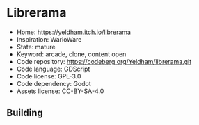 # Librerama

- Home: https://yeldham.itch.io/librerama
- Inspiration: WarioWare
- State: mature
- Keyword: arcade, clone, content open
- Code repository: https://codeberg.org/Yeldham/librerama.git
- Code language: GDScript
- Code license: GPL-3.0
- Code dependency: Godot
- Assets license: CC-BY-SA-4.0

## Building
